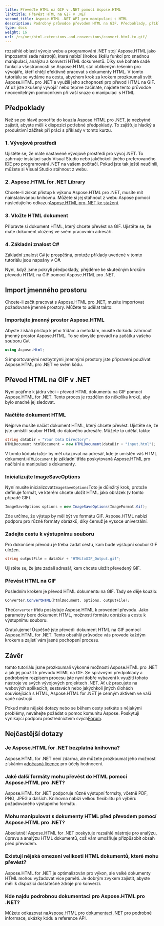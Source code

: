 ```yaml
---
title: Převeďte HTML na GIF v .NET pomocí Aspose.HTML
linktitle: Převést HTML na GIF v .NET
second_title: Aspose.HTML .NET API pro manipulaci s HTML
description: Podrobný průvodce převodem HTML na GIF. Předpoklady, příklady kódu, časté dotazy a další! Optimalizujte svou manipulaci s HTML pomocí Aspose.HTML.
type: docs
weight: 16
url: /cs/net/html-extensions-and-conversions/convert-html-to-gif/
---
```


rozsáhlé oblasti vývoje webu a programování .NET stojí Aspose.HTML jako impozantní sada nástrojů, která nabízí širokou škálu funkcí pro snadnou manipulaci, analýzu a konverzi HTML dokumentů. Díky své bohaté sadě funkcí a všestrannosti se Aspose.HTML stal oblíbeným řešením pro vývojáře, kteří chtějí efektivně pracovat s dokumenty HTML. V tomto tutoriálu se vydáme na cestu, abychom krok za krokem prozkoumali svět Aspose.HTML pro .NET a využili jeho schopnosti pro převod HTML na GIF. Ať už jste zkušený vývojář nebo teprve začínáte, najdete tento průvodce neocenitelným pomocníkem při vaší snaze o manipulaci s HTML.

## Předpoklady

Než se po hlavě ponoříte do kouzla Aspose.HTML pro .NET, je nezbytné zajistit, abyste měli k dispozici potřebné předpoklady. To zajišťuje hladký a produktivní zážitek při práci s příklady v tomto kurzu.

### 1. Vývojové prostředí

Ujistěte se, že máte nastavené vývojové prostředí pro vývoj .NET. To zahrnuje instalaci sady Visual Studio nebo jakéhokoli jiného preferovaného IDE pro programování .NET na vašem počítači. Pokud jste tak ještě neučinili, můžete si Visual Studio stáhnout z webu.

### 2. Aspose.HTML for .NET Library

 Chcete-li získat přístup k výkonu Aspose.HTML pro .NET, musíte mít nainstalovanou knihovnu. Můžete si jej stáhnout z webu Aspose pomocí následujícího odkazu:[Aspose.HTML pro .NET ke stažení](https://releases.aspose.com/html/net/).

### 3. Vložte HTML dokument

Připravte si dokument HTML, který chcete převést na GIF. Ujistěte se, že máte dokument uložený ve svém pracovním adresáři.

### 4. Základní znalost C#

Základní znalost C# je prospěšná, protože příklady uvedené v tomto tutoriálu jsou napsány v C#.

Nyní, když jsme pokryli předpoklady, přejděme ke skutečným krokům převodu HTML na GIF pomocí Aspose.HTML pro .NET.

## Import jmenného prostoru

Chcete-li začít pracovat s Aspose.HTML pro .NET, musíte importovat požadované jmenné prostory. Můžete to udělat takto:

### Importujte jmenný prostor Aspose.HTML

Abyste získali přístup k jeho třídám a metodám, musíte do kódu zahrnout jmenný prostor Aspose.HTML. To se obvykle provádí na začátku vašeho souboru C#.

```csharp
using Aspose.Html;
```

S importovanými nezbytnými jmennými prostory jste připraveni používat Aspose.HTML pro .NET ve svém kódu.

## Převod HTML na GIF v .NET

Nyní pojďme k jádru věci – převod HTML dokumentu na GIF pomocí Aspose.HTML for .NET. Tento proces je rozdělen do několika kroků, aby bylo snadné jej sledovat.

### Načtěte dokument HTML

Nejprve musíte načíst dokument HTML, který chcete převést. Ujistěte se, že jste umístili soubor HTML do datového adresáře. Můžete to udělat takto:

```csharp
string dataDir = "Your Data Directory";
HTMLDocument htmlDocument = new HTMLDocument(dataDir + "input.html");
```

 V tomto kódu`dataDir` by měl ukazovat na adresář, kde je umístěn váš HTML dokument.`HTMLDocument` je základní třída poskytovaná Aspose.HTML pro načítání a manipulaci s dokumenty.

### Inicializujte ImageSaveOptions

 Nyní musíte inicializovat`ImageSaveOptions`Toto je důležitý krok, protože definuje formát, ve kterém chcete uložit HTML jako obrázek (v tomto případě GIF).

```csharp
ImageSaveOptions options = new ImageSaveOptions(ImageFormat.Gif);
```

Zde určíme, že výstup by měl být ve formátu GIF. Aspose.HTML nabízí podporu pro různé formáty obrázků, díky čemuž je vysoce univerzální.

### Zadejte cestu k výstupnímu souboru

Pro dokončení převodu je třeba zadat cestu, kam bude výstupní soubor GIF uložen.

```csharp
string outputFile = dataDir + "HTMLtoGIF_Output.gif";
```

Ujistěte se, že jste zadali adresář, kam chcete uložit převedený GIF.

### Převést HTML na GIF

Posledním krokem je převod HTML dokumentu na GIF. Tady se děje kouzlo:

```csharp
Converter.ConvertHTML(htmlDocument, options, outputFile);
```

 The`Converter` třídu poskytuje Aspose.HTML k provedení převodu. Jako parametry bere dokument HTML, možnosti formátu obrázku a cestu k výstupnímu souboru.

Gratulujeme! Úspěšně jste převedli dokument HTML na GIF pomocí Aspose.HTML for .NET. Tento obsáhlý průvodce vás provede každým krokem a zajistí vám jasné pochopení procesu.

## Závěr

tomto tutoriálu jsme prozkoumali výkonné možnosti Aspose.HTML pro .NET a jak jej použít k převodu HTML na GIF. Se správnými předpoklady a podrobným rozpisem procesu jste nyní dobře vybaveni k využití tohoto nástroje ve svých vývojových projektech .NET. Ať už pracujete na webových aplikacích, sestavách nebo jakýchkoli jiných úlohách souvisejících s HTML, Aspose.HTML for .NET je cenným aktivem ve vaší sadě nástrojů.

 Pokud máte nějaké dotazy nebo se během cesty setkáte s nějakými problémy, neváhejte požádat o pomoc komunitu Aspose. Poskytují vynikající podporu prostřednictvím svých[Fórum](https://forum.aspose.com/).

## Nejčastější dotazy

### Je Aspose.HTML for .NET bezplatná knihovna?
 Aspose.HTML for .NET není zdarma, ale můžete prozkoumat jeho možnosti získáním a[dočasná licence](https://purchase.aspose.com/temporary-license/) pro účely hodnocení.

### Jaké další formáty mohu převést do HTML pomocí Aspose.HTML pro .NET?
Aspose.HTML for .NET podporuje různé výstupní formáty, včetně PDF, PNG, JPEG a dalších. Knihovna nabízí velkou flexibilitu při výběru požadovaného výstupního formátu.

### Mohu manipulovat s dokumenty HTML před převodem pomocí Aspose.HTML pro .NET?
Absolutně! Aspose.HTML for .NET poskytuje rozsáhlé nástroje pro analýzu, úpravu a analýzu HTML dokumentů, což vám umožňuje přizpůsobit obsah před převodem.

### Existují nějaká omezení velikosti HTML dokumentů, které mohu převést?
Aspose.HTML for .NET je optimalizován pro výkon, ale velké dokumenty HTML mohou vyžadovat více paměti. Je dobrým zvykem zajistit, abyste měli k dispozici dostatečné zdroje pro konverzi.

### Kde najdu podrobnou dokumentaci pro Aspose.HTML pro .NET?
 Můžete odkazovat na[Aspose.HTML pro dokumentaci .NET](https://reference.aspose.com/html/net/) pro podrobné informace, ukázky kódu a reference API.
